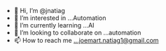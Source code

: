- 👋 Hi, I’m @jnatiag
- 👀 I’m interested in ...Automation
- 🌱 I’m currently learning ...AI
- 💞️ I’m looking to collaborate on ...automation
- 📫 How to reach me ...joemart.natiag1@gmail.com


<!---
jnatiag/jnatiag is a ✨ special ✨ repository because its `README.md` (this file) appears on your GitHub profile.
You can click the Preview link to take a look at your changes.
--->
